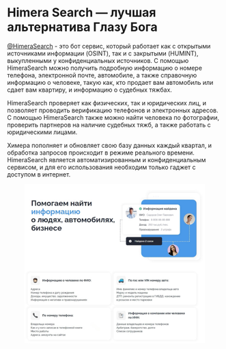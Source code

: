 # Himera Search — лучшая альтернатива Глазу Бога

[@HimeraSearch](http://t.me/Search\_HimeraBot) - это бот сервис, который работает как с открытыми источниками информации (OSINT), так и с закрытыми (HUMINT), выкупленными у конфиденциальных источников. С помощью HimeraSearch можно получить подробную информацию о номере телефона, электронной почте, автомобиле, а также справочную информацию о человеке, такую как, кто продает вам автомобиль или сдает вам квартиру, и информацию о судебных тяжбах.

HimeraSearch проверяет как физических, так и юридических лиц, и позволяет проводить верификацию телефонов и электронных адресов. С помощью HimeraSearch также можно найти человека по фотографии, проверить партнеров на наличие судебных тяжб, а также работать с юридическими лицами.

Химера пополняет и обновляет свою базу данных каждый квартал, и обработка запросов происходит в режиме реального времени. HimeraSearch является автоматизированным и конфиденциальным сервисом, и для его использования необходим только гаджет с доступом в интернет.

<figure><img src=".gitbook/assets/HM (1).jpg" alt=""><figcaption></figcaption></figure>
